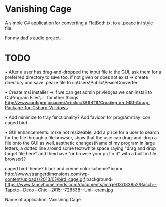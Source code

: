 # Vanishing Cage
A simple C# application for converting a FlatBoth.txt to a .peace ini style file.

For my dad's audio project.

# TODO
• After a user has drag-and-dropped the input file to the GUI, ask them for a preferred directory to save too.
    if not given or does not exist -> create directory and save .peace file to c:\Users\Public\PeaceConverter 

• Create msi installer -> if we can get admin privledges we can install to C:\Program Files\ ... for other things
    http://www.codeproject.com/Articles/568476/Creating-an-MSI-Setup-Package-for-Csharp-Windows

• Add minimize to tray functionality?
    Add favicon for program/tray icon caged bird
    
• GUI enhancements: make not resizeable, add a place for a user to search for the file through a file browser, show that the user can drag-and-drop a file onto the GUI as well, aesthetic changes(Name of my program in large letters, a dotted line around some text/white space saying "drag and drop target file here" and then have "or browse your pc for it" with a built in file browser)?

caged bird theme? black and creme color scheme?
icon= http://www.strangerdimensions.com/wp-content/uploads/2013/03/bird_cage.gif 
background= https://www.fancyhometrends.com/documents/image/13/133852/Rasch--Tapete--Deco--Chic--2015--728538--Uni--crem.jpg

Name of application: Vanishing Cage


    



